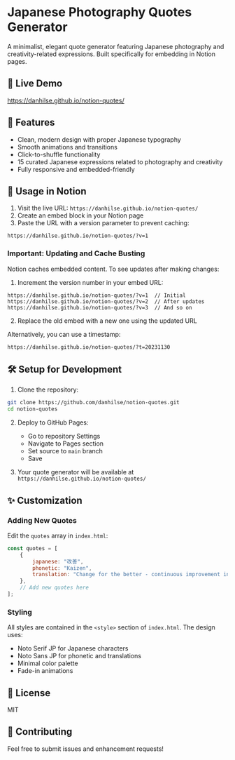 # Japanese Photography Quotes Generator

A minimalist, elegant quote generator featuring Japanese photography and creativity-related expressions. Built specifically for embedding in Notion pages.

## 🔗 Live Demo
https://danhilse.github.io/notion-quotes/

## 🎯 Features
- Clean, modern design with proper Japanese typography
- Smooth animations and transitions
- Click-to-shuffle functionality
- 15 curated Japanese expressions related to photography and creativity
- Fully responsive and embedded-friendly

## 📝 Usage in Notion

1. Visit the live URL: `https://danhilse.github.io/notion-quotes/`
2. Create an embed block in your Notion page
3. Paste the URL with a version parameter to prevent caching:
```
https://danhilse.github.io/notion-quotes/?v=1
```

### Important: Updating and Cache Busting

Notion caches embedded content. To see updates after making changes:

1. Increment the version number in your embed URL:
```
https://danhilse.github.io/notion-quotes/?v=1  // Initial
https://danhilse.github.io/notion-quotes/?v=2  // After updates
https://danhilse.github.io/notion-quotes/?v=3  // And so on
```

2. Replace the old embed with a new one using the updated URL

Alternatively, you can use a timestamp:
```
https://danhilse.github.io/notion-quotes/?t=20231130
```

## 🛠️ Setup for Development

1. Clone the repository:
```bash
git clone https://github.com/danhilse/notion-quotes.git
cd notion-quotes
```

2. Deploy to GitHub Pages:
   - Go to repository Settings
   - Navigate to Pages section
   - Set source to `main` branch
   - Save

3. Your quote generator will be available at `https://danhilse.github.io/notion-quotes/`

## ✨ Customization

### Adding New Quotes
Edit the `quotes` array in `index.html`:

```javascript
const quotes = [
    {
        japanese: "改善",
        phonetic: "Kaizen",
        translation: "Change for the better - continuous improvement in small steps"
    },
    // Add new quotes here
];
```

### Styling
All styles are contained in the `<style>` section of `index.html`. The design uses:
- Noto Serif JP for Japanese characters
- Noto Sans JP for phonetic and translations
- Minimal color palette
- Fade-in animations

## 📄 License
MIT

## 🤝 Contributing
Feel free to submit issues and enhancement requests!
